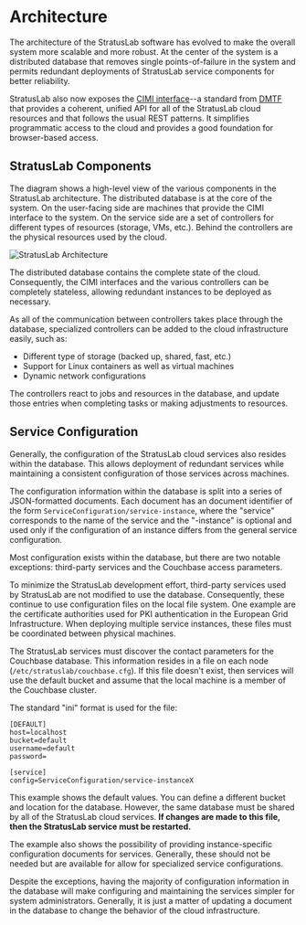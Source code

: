 
# Architecture

The architecture of the StratusLab software has evolved to make the
overall system more scalable and more robust.  At the center of the
system is a distributed database that removes single points-of-failure
in the system and permits redundant deployments of StratusLab service
components for better reliability.

StratusLab also now exposes the [CIMI interface][cimi]--a standard
from [DMTF][dmtf] that provides a coherent, unified API for all of the
StratusLab cloud resources and that follows the usual REST patterns.
It simplifies programmatic access to the cloud and provides a good
foundation for browser-based access.

## StratusLab Components

The diagram shows a high-level view of the various components in the
StratusLab architecture.  The distributed database is at the core of
the system.  On the user-facing side are machines that provide the
CIMI interface to the system.  On the service side are a set of
controllers for different types of resources (storage, VMs, etc.).
Behind the controllers are the physical resources used by the cloud.

![StratusLab Architecture](images/stratuslab-architecture.png)

The distributed database contains the complete state of the cloud.
Consequently, the CIMI interfaces and the various controllers can be
completely stateless, allowing redundant instances to be deployed as
necessary.

As all of the communication between controllers takes place through
the database, specialized controllers can be added to the cloud
infrastructure easily, such as:

  * Different type of storage (backed up, shared, fast, etc.)
  * Support for Linux containers as well as virtual machines
  * Dynamic network configurations

The controllers react to jobs and resources in the database, and
update those entries when completing tasks or making adjustments to
resources. 

## Service Configuration

Generally, the configuration of the StratusLab cloud services also
resides within the database.  This allows deployment of redundant
services while maintaining a consistent configuration of those
services across machines.

The configuration information within the database is split into a
series of JSON-formatted documents.  Each document has an document
identifier of the form `ServiceConfiguration/service-instance`, where
the "service" corresponds to the name of the service and the
"-instance" is optional and used only if the configuration of an
instance differs from the general service configuration.

Most configuration exists within the database, but there are two
notable exceptions: third-party services and the Couchbase access
parameters. 

To minimize the StratusLab development effort, third-party services
used by StratusLab are not modified to use the database.
Consequently, these continue to use configuration files on the local
file system.  One example are the certificate authorities used for PKI
authentication in the European Grid Infrastructure.  When deploying
multiple service instances, these files must be coordinated between
physical machines. 

The StratusLab services must discover the contact parameters for the
Couchbase database.  This information resides in a file on each node
(`/etc/stratuslab/couchbase.cfg`).  If this file doesn't exist, then
services will use the default bucket and assume that the local machine
is a member of the Couchbase cluster.

The standard "ini" format is used for the file:

    [DEFAULT]
    host=localhost
    bucket=default
    username=default
    password=

    [service]
    config=ServiceConfiguration/service-instanceX

This example shows the default values.  You can define a different
bucket and location for the database.  However, the same database must
be shared by all of the StratusLab cloud services.  **If changes are
made to this file, then the StratusLab service must be restarted.**

The example also shows the possibility of providing instance-specific
configuration documents for services.  Generally, these should not be
needed but are available for allow for specialized service
configurations. 

Despite the exceptions, having the majority of configuration
information in the database will make configuring and maintaining the
services simpler for system administrators.  Generally, it is just a
matter of updating a document in the database to change the behavior
of the cloud infrastructure.


[cimi]: http://dmtf.org/sites/default/files/standards/documents/DSP0263_1.0.1.pdf
[dmtf]: http://dmtf.org
